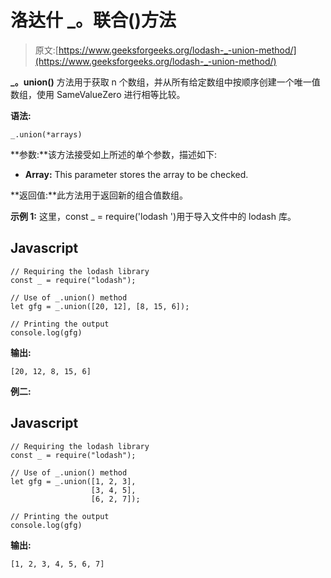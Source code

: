 # 洛达什 _。联合()方法

> 原文:[https://www.geeksforgeeks.org/lodash-_-union-method/](https://www.geeksforgeeks.org/lodash-_-union-method/)

**_。union()** 方法用于获取 n 个数组，并从所有给定数组中按顺序创建一个唯一值数组，使用 SameValueZero 进行相等比较。

**语法:**

```
_.union(*arrays)
```

**参数:**该方法接受如上所述的单个参数，描述如下:

*   **Array:** This parameter stores the array to be checked.

**返回值:**此方法用于返回新的组合值数组。

**示例 1:** 这里，const _ = require('lodash ')用于导入文件中的 lodash 库。

## Javascript

```
// Requiring the lodash library  
const _ = require("lodash");  

// Use of _.union() method 
let gfg = _.union([20, 12], [8, 15, 6]); 

// Printing the output  
console.log(gfg)
```

**输出:**

```
[20, 12, 8, 15, 6]
```

**例二:**

## Javascript

```
// Requiring the lodash library  
const _ = require("lodash"); 

// Use of _.union() method 
let gfg = _.union([1, 2, 3],
                  [3, 4, 5], 
                  [6, 2, 7]); 

// Printing the output  
console.log(gfg)
```

**输出:**

```
[1, 2, 3, 4, 5, 6, 7]
```